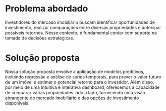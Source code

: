 # Problema abordado
Investidores do mercado imobiliário buscam identificar oportunidades de investimento, realizar comparações entre diversas 
propriedades e antecipar possíveis retornos. Nesse contexto, é fundamental contar com suporte na tomada de decisões estratégicas.

# Solução proposta
Nossa solução proposta envolve a aplicação de modelos preditivos, incluindo regressão e análise de séries temporais, 
para prever o valor futuro de um imóvel e estimar o potencial retorno para o investidor. Além disso, por meio de uma
intuitiva e interativa dashboard, oferecemos a capacidade de comparar várias propriedades lado a lado, fornecendo uma
visão abrangente do mercado imobiliário e das opções de investimento disponíveis.




